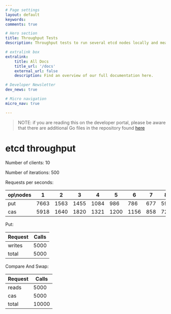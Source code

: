 ```yaml
---
# Page settings
layout: default
keywords:
comments: true

# Hero section
title: Throughput Tests
description: Throughput tests to run several etcd nodes locally and measure number of writes, and compare and set requests per seconds.

# extralink box
extralink:
    title: All Docs
    title_url: '/docs'
    external_url: false
    description: Find an overview of our full documentation here.

# Developer Newsletter
dev_news: true

# Micro navigation
micro_nav: true

---
```


> NOTE: if you are reading this on the developer portal, please be aware that there are additional Go files in the repository found [here](https://github.com/singnet/dev-portal/tree/master/docs/all/mpe/src/etcddb)

# etcd throughput

Number of clients: 10

Number of iterations: 500

Requests per seconds:

| op\nodes |   1 |   2|   3|   4|   5|   6|    7|    8|   9|  11|
|------    |-----|----|----|----|----|----|-----|-----|----|----|
| put      |7663 |1563|1455|1084| 986| 786|  677|  594| 466| 374|
| cas      |5918 |1640|1820|1321|1200|1156|  858|  721| 652| 529|


Put:

| Request  | Calls |
|----------|-------|
| writes   | 5000  |
| total    | 5000  |

Compare And Swap:

| Request  | Calls |
|----------|-------|
| reads    |  5000 |
| cas      |  5000 |
| total    | 10000 |
